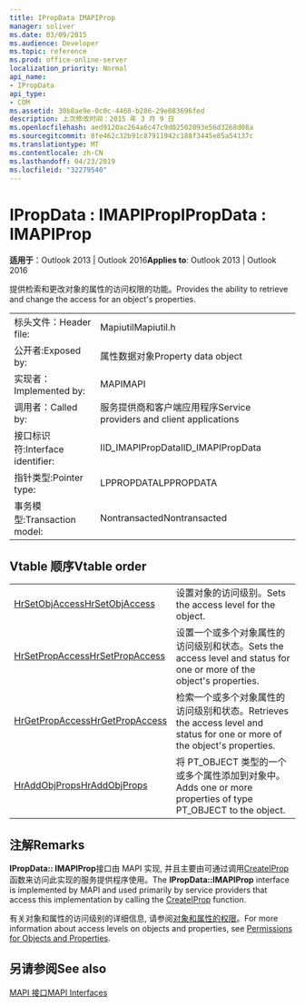 ```yaml
---
title: IPropData IMAPIProp
manager: soliver
ms.date: 03/09/2015
ms.audience: Developer
ms.topic: reference
ms.prod: office-online-server
localization_priority: Normal
api_name:
- IPropData
api_type:
- COM
ms.assetid: 30b8ae9e-0c0c-4468-b286-29e083696fed
description: 上次修改时间：2015 年 3 月 9 日
ms.openlocfilehash: aed9120ac264a6c47c9d02502093e56d3268d08a
ms.sourcegitcommit: 8fe462c32b91c87911942c188f3445e85a54137c
ms.translationtype: MT
ms.contentlocale: zh-CN
ms.lasthandoff: 04/23/2019
ms.locfileid: "32279540"
---
```

# <a name="ipropdata--imapiprop"></a><span data-ttu-id="13e9e-103">IPropData : IMAPIProp</span><span class="sxs-lookup"><span data-stu-id="13e9e-103">IPropData : IMAPIProp</span></span>

  
  
<span data-ttu-id="13e9e-104">**适用于**：Outlook 2013 | Outlook 2016</span><span class="sxs-lookup"><span data-stu-id="13e9e-104">**Applies to**: Outlook 2013 | Outlook 2016</span></span> 
  
<span data-ttu-id="13e9e-105">提供检索和更改对象的属性的访问权限的功能。</span><span class="sxs-lookup"><span data-stu-id="13e9e-105">Provides the ability to retrieve and change the access for an object's properties.</span></span> 
  
|||
|:-----|:-----|
|<span data-ttu-id="13e9e-106">标头文件：</span><span class="sxs-lookup"><span data-stu-id="13e9e-106">Header file:</span></span>  <br/> |<span data-ttu-id="13e9e-107">Mapiutil</span><span class="sxs-lookup"><span data-stu-id="13e9e-107">Mapiutil.h</span></span>  <br/> |
|<span data-ttu-id="13e9e-108">公开者:</span><span class="sxs-lookup"><span data-stu-id="13e9e-108">Exposed by:</span></span>  <br/> |<span data-ttu-id="13e9e-109">属性数据对象</span><span class="sxs-lookup"><span data-stu-id="13e9e-109">Property data object</span></span>  <br/> |
|<span data-ttu-id="13e9e-110">实现者：</span><span class="sxs-lookup"><span data-stu-id="13e9e-110">Implemented by:</span></span>  <br/> |<span data-ttu-id="13e9e-111">MAPI</span><span class="sxs-lookup"><span data-stu-id="13e9e-111">MAPI</span></span>  <br/> |
|<span data-ttu-id="13e9e-112">调用者：</span><span class="sxs-lookup"><span data-stu-id="13e9e-112">Called by:</span></span>  <br/> |<span data-ttu-id="13e9e-113">服务提供商和客户端应用程序</span><span class="sxs-lookup"><span data-stu-id="13e9e-113">Service providers and client applications</span></span>  <br/> |
|<span data-ttu-id="13e9e-114">接口标识符:</span><span class="sxs-lookup"><span data-stu-id="13e9e-114">Interface identifier:</span></span>  <br/> |<span data-ttu-id="13e9e-115">IID_IMAPIPropData</span><span class="sxs-lookup"><span data-stu-id="13e9e-115">IID_IMAPIPropData</span></span>  <br/> |
|<span data-ttu-id="13e9e-116">指针类型:</span><span class="sxs-lookup"><span data-stu-id="13e9e-116">Pointer type:</span></span>  <br/> |<span data-ttu-id="13e9e-117">LPPROPDATA</span><span class="sxs-lookup"><span data-stu-id="13e9e-117">LPPROPDATA</span></span>  <br/> |
|<span data-ttu-id="13e9e-118">事务模型:</span><span class="sxs-lookup"><span data-stu-id="13e9e-118">Transaction model:</span></span>  <br/> |<span data-ttu-id="13e9e-119">Nontransacted</span><span class="sxs-lookup"><span data-stu-id="13e9e-119">Nontransacted</span></span>  <br/> |
   
## <a name="vtable-order"></a><span data-ttu-id="13e9e-120">Vtable 顺序</span><span class="sxs-lookup"><span data-stu-id="13e9e-120">Vtable order</span></span>

|||
|:-----|:-----|
|[<span data-ttu-id="13e9e-121">HrSetObjAccess</span><span class="sxs-lookup"><span data-stu-id="13e9e-121">HrSetObjAccess</span></span>](ipropdata-hrsetobjaccess.md) <br/> |<span data-ttu-id="13e9e-122">设置对象的访问级别。</span><span class="sxs-lookup"><span data-stu-id="13e9e-122">Sets the access level for the object.</span></span>  <br/> |
|[<span data-ttu-id="13e9e-123">HrSetPropAccess</span><span class="sxs-lookup"><span data-stu-id="13e9e-123">HrSetPropAccess</span></span>](ipropdata-hrsetpropaccess.md) <br/> |<span data-ttu-id="13e9e-124">设置一个或多个对象属性的访问级别和状态。</span><span class="sxs-lookup"><span data-stu-id="13e9e-124">Sets the access level and status for one or more of the object's properties.</span></span>  <br/> |
|[<span data-ttu-id="13e9e-125">HrGetPropAccess</span><span class="sxs-lookup"><span data-stu-id="13e9e-125">HrGetPropAccess</span></span>](ipropdata-hrgetpropaccess.md) <br/> |<span data-ttu-id="13e9e-126">检索一个或多个对象属性的访问级别和状态。</span><span class="sxs-lookup"><span data-stu-id="13e9e-126">Retrieves the access level and status for one or more of the object's properties.</span></span>  <br/> |
|[<span data-ttu-id="13e9e-127">HrAddObjProps</span><span class="sxs-lookup"><span data-stu-id="13e9e-127">HrAddObjProps</span></span>](ipropdata-hraddobjprops.md) <br/> |<span data-ttu-id="13e9e-128">将 PT_OBJECT 类型的一个或多个属性添加到对象中。</span><span class="sxs-lookup"><span data-stu-id="13e9e-128">Adds one or more properties of type PT_OBJECT to the object.</span></span>  <br/> |
   
## <a name="remarks"></a><span data-ttu-id="13e9e-129">注解</span><span class="sxs-lookup"><span data-stu-id="13e9e-129">Remarks</span></span>

<span data-ttu-id="13e9e-130">**IPropData:: IMAPIProp**接口由 MAPI 实现, 并且主要由可通过调用[CreateIProp](createiprop.md)函数来访问此实现的服务提供程序使用。</span><span class="sxs-lookup"><span data-stu-id="13e9e-130">The **IPropData::IMAPIProp** interface is implemented by MAPI and used primarily by service providers that access this implementation by calling the [CreateIProp](createiprop.md) function.</span></span> 
  
<span data-ttu-id="13e9e-131">有关对象和属性的访问级别的详细信息, 请参阅[对象和属性的权限](permissions-for-mapi-objects-and-properties.md)。</span><span class="sxs-lookup"><span data-stu-id="13e9e-131">For more information about access levels on objects and properties, see [Permissions for Objects and Properties](permissions-for-mapi-objects-and-properties.md).</span></span>
  
## <a name="see-also"></a><span data-ttu-id="13e9e-132">另请参阅</span><span class="sxs-lookup"><span data-stu-id="13e9e-132">See also</span></span>



[<span data-ttu-id="13e9e-133">MAPI 接口</span><span class="sxs-lookup"><span data-stu-id="13e9e-133">MAPI Interfaces</span></span>](mapi-interfaces.md)

